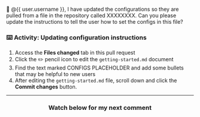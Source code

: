 :wave: @{{ user.username }}, I have updated the configurations so they are pulled from a file in the repository called XXXXXXXX. Can you please update the instructions to tell the user how to set the configs in this file?

### :keyboard: Activity: Updating configuration instructions

1. Access the **Files changed** tab in this pull request
1. Click the :pencil2: pencil icon to edit the `getting-started.md` document
1. Find the text marked CONFIGS PLACEHOLDER and add some bullets that may be helpful to new users
1. After editing the `getting-started.md` file, scroll down and click the **Commit changes** button.

<hr>
<h3 align="center">Watch below for my next comment</h3>
